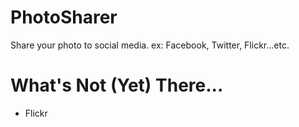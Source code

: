 # PhotoSharer
Share your photo to social media. ex: Facebook, Twitter, Flickr...etc.

# What's Not (Yet) There...
* Flickr 
